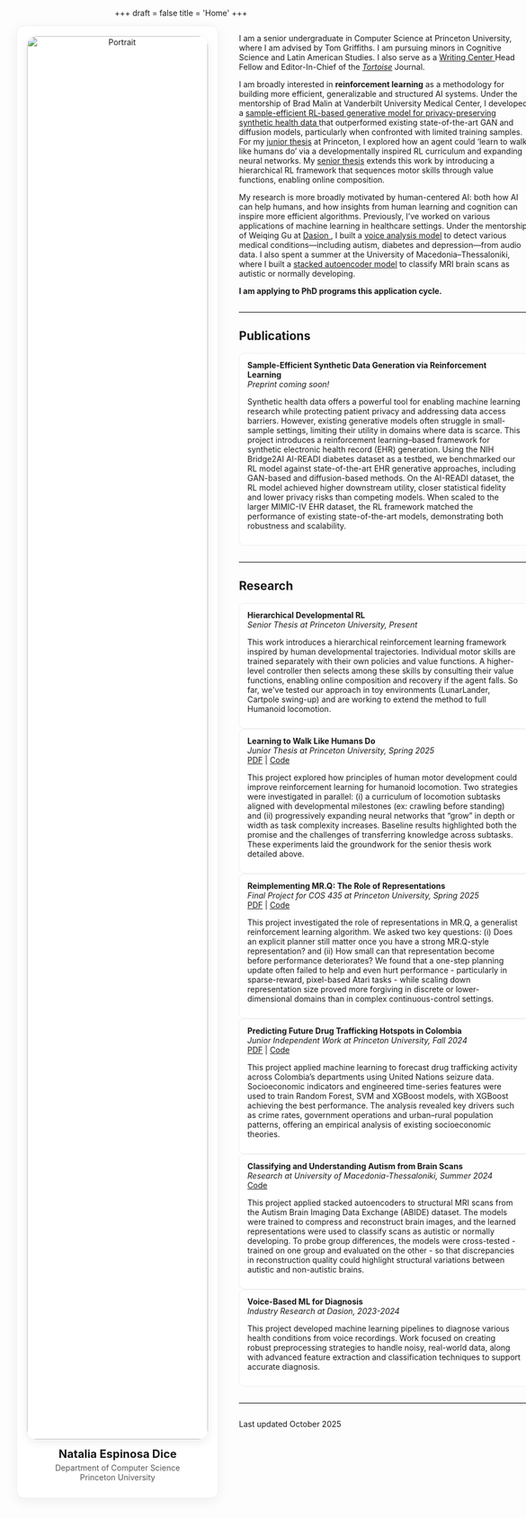 +++
draft = false
title = 'Home'
+++
<div class="fullbleed push-right">
  <div class="two-col">
    <aside class="profile-card">
      <img src="/images/IMG_4823.png" alt="Portrait">
      <h3 class="profile-name">Natalia Espinosa Dice</h3>
      <p class="affil">
        Department of Computer Science<br>
        Princeton University
      </p>
      <div class="icon-row">
        <a title="CV"><i class="ai ai-cv"></i></a>
        <a title="Google Scholar"><i class="ai ai-google-scholar"></i></a>
        <a href="https://github.com/natalia-espinosadice" title="GitHub"><i class="fab fa-github"></i></a>
        <a href="https://www.linkedin.com/in/natalia-espinosa-dice" title="LinkedIn"><i class="fab fa-linkedin"></i></a>
        <a href="mailto:nespinosadice22@gmail.com" title="Email"><i class="fas fa-envelope"></i></a>
      </div>
    </aside>
    <div class ="rightcol">
        <main class="content">
        <p>
            I am a senior undergraduate in Computer Science at Princeton University, where I am advised by Tom Griffiths. I am pursuing minors in Cognitive Science and Latin American Studies. I also serve as a <a href = "https://writing.princeton.edu/undergraduates/writing-center"> Writing Center </a> Head Fellow and Editor-In-Chief of the <a href="https://tortoise.princeton.edu/"><i>Tortoise</i></a> Journal.
        </p>
        <p>
            I am broadly interested in <strong>reinforcement learning</strong> as a methodology for building more efficient,
            generalizable and structured AI systems. Under the mentorship of Brad Malin at Vanderbilt University Medical Center, I developed a
            <a href = "#publications">
            sample-efficient RL-based generative model for privacy-preserving synthetic health data
            </a>
            that outperformed existing state-of-the-art GAN and diffusion models, particularly when confronted with limited
            training samples. For my
            <a href = "#jrthesis">junior thesis</a> at Princeton, I explored how an agent
            could ‘learn to walk like humans do’ via a developmentally inspired RL curriculum and expanding neural networks.
            My <a href="#srthesis">senior thesis</a> extends this work by introducing a
            hierarchical RL framework that sequences motor skills through value functions, enabling online
            composition. 
        </p>
        <p>
            My research is more broadly motivated by human-centered AI: both how AI can help humans, and how insights from human learning and cognition can inspire more efficient algorithms. Previously, I’ve worked on various applications of machine learning in healthcare settings. Under the mentorship of Weiqing Gu at <a href = https://data-to-decision.com/ >Dasion </a>, I built a
            <a href="#dasion">voice analysis model</a> to detect various medical conditions—including autism, diabetes and depression—from audio data. I also spent a summer at the University of Macedonia–Thessaloniki, where I built a
            <a href="#umacedonia">stacked autoencoder model</a> to classify MRI brain scans as autistic or normally developing.
        </p>
        <p>
        <strong>I am applying to PhD programs this application cycle.</strong>
        </p>
        <hr style="border: 0; border-top: 1px solid #ddd; margin: 2em 0;">
        <h2 id="publications">Publications</h2>
        <div class="pub-card">
          <strong>Sample-Efficient Synthetic Data Generation via Reinforcement Learning</strong><br>
          <em>Preprint coming soon!</em><br>  
          <p>
          Synthetic health data offers a powerful tool for enabling machine learning research while protecting patient privacy and addressing data access barriers. However, existing generative models often struggle in small-sample settings, limiting their utility in domains where data is scarce. This project introduces a reinforcement learning–based framework for synthetic electronic health record (EHR) generation. Using the NIH Bridge2AI AI-READI diabetes dataset as a testbed, we benchmarked our RL model against state-of-the-art EHR generative approaches, including GAN-based and diffusion-based methods. On the AI-READI dataset, the RL model achieved higher downstream utility, closer statistical fidelity and lower privacy risks than competing models. When scaled to the larger MIMIC-IV EHR dataset, the RL framework matched the performance of existing state-of-the-art models, demonstrating both robustness and scalability.
          </p>
        </div>
        <hr style="border: 0; border-top: 1px solid #ddd; margin: 2em 0;">
        <h2>Research</h2>
        <div class="research">
          <div class="pub-card" id="srthesis">
            <strong>Hierarchical Developmental RL</strong><br>
            <em>Senior Thesis at Princeton University, Present</em><br>
            <p>
              This work introduces a hierarchical reinforcement learning framework inspired by human developmental trajectories. Individual motor skills are trained separately with their own policies and value functions. A higher-level controller then selects among these skills by consulting their value functions, enabling online composition and recovery if the agent falls. So far, we've tested our approach in toy environments (LunarLander, Cartpole swing-up) and are working to extend the method to full Humanoid locomotion.
            </p>
          </div>
          <div class="pub-card" id="jrthesis">
            <strong>Learning to Walk Like Humans Do</strong><br>
            <em> Junior Thesis at Princeton University, Spring 2025</em><br>
            <a href="/juniorthesis_spring25.pdf">PDF</a> | 
            <a href="https://github.com/natalia-espinosadice/learning-to-walk-rl">Code</a>
            <p>
              This project explored how principles of human motor development could improve reinforcement learning for humanoid locomotion. 
              Two strategies were investigated in parallel: (i) a curriculum of locomotion subtasks aligned with developmental milestones 
              (ex: crawling before standing) and (ii) progressively expanding neural networks that “grow” in depth or width as task complexity increases. Baseline results highlighted both the promise and the challenges of transferring knowledge across subtasks. These experiments laid the groundwork for the senior thesis work detailed above.
            </p>
          </div>
          <div class="pub-card">
            <strong>Reimplementing MR.Q: The Role of Representations</strong><br>
            <em>Final Project for COS 435 at Princeton University, Spring 2025</em><br>
            <a href="/COS435_Final_Report.pdf">PDF</a> | 
            <a href="https://github.com/natalia-espinosadice/COS-435-RL-MrQ">Code</a>
            <p>
              This project investigated the role of representations in MR.Q, a generalist reinforcement learning algorithm. We asked two key questions: (i) Does an explicit planner still matter once you have a strong MR.Q-style representation? and (ii) How small can that representation become before performance deteriorates? We found that a one-step planning update often failed to help and even hurt performance - particularly in sparse-reward, pixel-based Atari tasks - while scaling down representation size proved more forgiving in discrete or lower-dimensional domains than in complex continuous-control settings.
            </p>
          </div>
          <div class="pub-card">
          <strong>Predicting Future Drug Trafficking Hotspots in Colombia</strong><br>
          <em>Junior Independent Work at Princeton University, Fall 2024</em><br>
          <a href="/iw_fall24.pdf">PDF</a> | 
          <a href="https://github.com/natalia-espinosadice/predicting-drug-trafficking-hotspots">Code</a>
          <p>
            This project applied machine learning to forecast drug trafficking activity across Colombia’s departments using United Nations seizure data. Socioeconomic indicators and engineered time-series features were used to train Random Forest, SVM and XGBoost models, with XGBoost achieving the best performance. The analysis revealed key drivers such as crime rates, government operations and urban–rural population patterns, offering an empirical analysis of existing socioeconomic theories.
          </p>
          </div>
          <div class="pub-card" id="umacedonia">
            <strong>Classifying and Understanding Autism from Brain Scans</strong><br>
            <em>Research at University of Macedonia-Thessaloniki, Summer 2024</em><br>
            <a href="https://github.com/natalia-espinosadice/brainscan-autoencoder">Code</a>
            <p>
              This project applied stacked autoencoders to structural MRI scans from the Autism Brain Imaging Data Exchange (ABIDE) dataset. The models were trained to compress and reconstruct brain images, and the learned representations were used to classify scans as autistic or normally developing. To probe group differences, the models were cross-tested - trained on one group and evaluated on the other - so that discrepancies in reconstruction quality could highlight structural variations between autistic and non-autistic brains.
            </p>
          </div>
          <div class="pub-card" id="dasion">
          <strong>Voice-Based ML for Diagnosis</strong><br>
          <em>Industry Research at Dasion, 2023-2024</em>
          <p>
            This project developed machine learning pipelines to diagnose various health conditions from voice recordings. Work focused on creating robust preprocessing strategies to handle noisy, real-world data, along with advanced feature extraction and classification techniques to support accurate diagnosis.
          </p>
          </div>
        </div>
        <hr style="border: 0; border-top: 1px solid #ddd; margin: 2em 0;">
        Last updated October 2025
        </main>  
    </div>
  </div>
</div>
<style>
.fullbleed{
  width: min(1100px, 95vw);
  margin-left: calc(50% - min(1100px, 95vw)/2);
  margin-right: calc(50% - min(1100px, 95vw)/2);
}
.push-right{
  --offset: 120px; /* tweak 80–180px until it looks perfect */
  margin-left: calc(32% - min(1500px, 95vw)/2 + var(--offset));
  margin-right: calc(33% - min(1500px, 95vw)/2 - var(--offset));
}
.two-col{
  display: grid;
  grid-template-columns: 360px 1fr;  /* sidebar + main */
  gap: 36px;
  align-items: start;
}
.profile-card{
  position: sticky; top: 24px;
  border-radius: 14px; padding: 18px; border: 1px solid #eee;
  box-shadow: 0 6px 22px rgba(0,0,0,.06); background:#fff;
  text-align: center;
}
.profile-card img{
  width: 100%; border-radius: 18px; display: block; margin-bottom: 14px;
  box-shadow: 0 5px 18px rgba(0,0,0,.08);
}
.profile-name{ font-size: 1.25rem; margin: 8px 0 4px; }
.affil{ color:#555; margin: 0 0 8px; }
.icon-row{ display:flex; justify-content:center; gap:16px; margin-top:10px; font-size:1.5rem; }
.icon-row a{ color:#2b4dbd; }
.icon-row a:hover{ transform: translateY(-2px); transition: .15s ease; }
.rightcol{
  display:flex;
  flex-direction:column;
  gap:12px;              
  margin:0;
}
.pubs{ margin:0; padding:0; }
.pubs::before{
  content:"";
  display:block;
  height:1px;
  background:#ddd;
  margin: 6px 0 10px;
}
.pubs h2{
  margin:0 0 8px !important;
  line-height:1.2;
}
.pub-card{
  border:1px solid #eee; background:#fff;
  border-radius:10px; padding:12px 14px;
}
@media (max-width: 900px){
  .two-col{ grid-template-columns: 1fr; }
  .profile-card{ position: static; }
}
</style>
